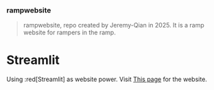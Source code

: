 ### rampwebsite

> rampwebsite, repo created by Jeremy-Qian in 2025.
> It is a ramp website for rampers in the ramp.

# Streamlit

Using :red[Streamlit] as website power.
Visit [This page](rampion.streamlit.app) for the website.
